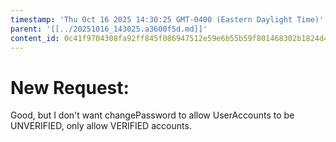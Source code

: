 ```yaml
---
timestamp: 'Thu Oct 16 2025 14:30:25 GMT-0400 (Eastern Daylight Time)'
parent: '[[../20251016_143025.a3600f5d.md]]'
content_id: 0c41f9704308fa92ff845f086947512e59e6b55b59f801468302b1824d45ed26
---
```


# New Request:

Good, but I don't want changePassword to allow UserAccounts to be UNVERIFIED, only allow VERIFIED accounts.
